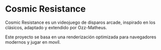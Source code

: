 # Cosmic Resistance

Cosmic Resistance es un videojuego de disparos arcade, inspirado en los clásicos, adaptado y extendido por Ozz-Matheus.

Este proyecto se basa en una renderización optimizada para navegadores modernos y jugar en movíl.
